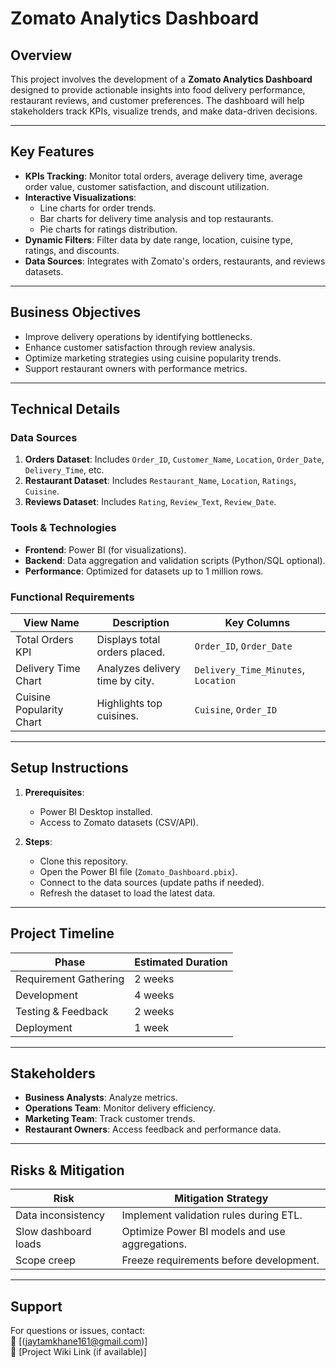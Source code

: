 # Zomato Analytics Dashboard

## Overview
This project involves the development of a **Zomato Analytics Dashboard** designed to provide actionable insights into food delivery performance, restaurant reviews, and customer preferences. The dashboard will help stakeholders track KPIs, visualize trends, and make data-driven decisions.

---

## Key Features
- **KPIs Tracking**: Monitor total orders, average delivery time, average order value, customer satisfaction, and discount utilization.
- **Interactive Visualizations**: 
  - Line charts for order trends.
  - Bar charts for delivery time analysis and top restaurants.
  - Pie charts for ratings distribution.
- **Dynamic Filters**: Filter data by date range, location, cuisine type, ratings, and discounts.
- **Data Sources**: Integrates with Zomato's orders, restaurants, and reviews datasets.

---

## Business Objectives
- Improve delivery operations by identifying bottlenecks.
- Enhance customer satisfaction through review analysis.
- Optimize marketing strategies using cuisine popularity trends.
- Support restaurant owners with performance metrics.

---

## Technical Details
### Data Sources
1. **Orders Dataset**: Includes `Order_ID`, `Customer_Name`, `Location`, `Order_Date`, `Delivery_Time`, etc.
2. **Restaurant Dataset**: Includes `Restaurant_Name`, `Location`, `Ratings`, `Cuisine`.
3. **Reviews Dataset**: Includes `Rating`, `Review_Text`, `Review_Date`.

### Tools & Technologies
- **Frontend**: Power BI (for visualizations).
- **Backend**: Data aggregation and validation scripts (Python/SQL optional).
- **Performance**: Optimized for datasets up to 1 million rows.

### Functional Requirements
| View Name                | Description                              | Key Columns                     |
|--------------------------|------------------------------------------|---------------------------------|
| Total Orders KPI         | Displays total orders placed.            | `Order_ID`, `Order_Date`        |
| Delivery Time Chart      | Analyzes delivery time by city.          | `Delivery_Time_Minutes`, `Location` |
| Cuisine Popularity Chart | Highlights top cuisines.                 | `Cuisine`, `Order_ID`           |

---

## Setup Instructions
1. **Prerequisites**:
   - Power BI Desktop installed.
   - Access to Zomato datasets (CSV/API).

2. **Steps**:
   - Clone this repository.
   - Open the Power BI file (`Zomato_Dashboard.pbix`).
   - Connect to the data sources (update paths if needed).
   - Refresh the dataset to load the latest data.

---

## Project Timeline
| Phase               | Estimated Duration |
|---------------------|--------------------|
| Requirement Gathering | 2 weeks           |
| Development         | 4 weeks            |
| Testing & Feedback  | 2 weeks            |
| Deployment          | 1 week             |

---

## Stakeholders
- **Business Analysts**: Analyze metrics.
- **Operations Team**: Monitor delivery efficiency.
- **Marketing Team**: Track customer trends.
- **Restaurant Owners**: Access feedback and performance data.

---

## Risks & Mitigation
| Risk                  | Mitigation Strategy                          |
|-----------------------|---------------------------------------------|
| Data inconsistency    | Implement validation rules during ETL.      |
| Slow dashboard loads  | Optimize Power BI models and use aggregations. |
| Scope creep           | Freeze requirements before development.     |

---

## Support
For questions or issues, contact:  
📧 [(jaytamkhane161@gmail.com)]  
🔗 [Project Wiki Link (if available)]
